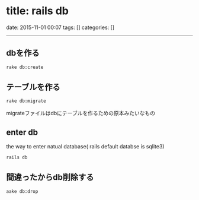 title: rails db
==========
date: 2015-11-01 00:07
tags: []
categories: []
- - -

## dbを作る
```bash
rake db:create
```

## テーブルを作る
```bash
rake db:migrate
```
migrateファイルはdbにテーブルを作るための原本みたいなもの

## enter db
the way to enter natual database( rails default databse is sqlite3)
```bash
rails db
```

## 間違ったからdb削除する
```bash
aake db:drop
```
